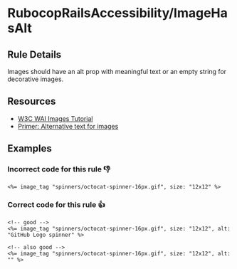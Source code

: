 # RubocopRailsAccessibility/ImageHasAlt

## Rule Details

Images should have an alt prop with meaningful text or an empty string for decorative images.

## Resources

- [W3C WAI Images Tutorial](https://www.w3.org/WAI/tutorials/images/)
- [Primer: Alternative text for images](https://primer.style/design/accessibility/alternative-text-for-images)

## Examples
### **Incorrect** code for this rule 👎

```erb
<%= image_tag "spinners/octocat-spinner-16px.gif", size: "12x12" %>
```

### **Correct** code for this rule  👍

```erb
<!-- good -->
<%= image_tag "spinners/octocat-spinner-16px.gif", size: "12x12", alt: "GitHub Logo spinner" %>
```

```erb
<!-- also good -->
<%= image_tag "spinners/octocat-spinner-16px.gif", size: "12x12", alt: "" %>
```